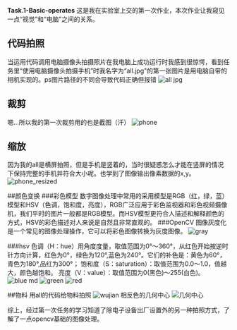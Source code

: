 **Task.1-Basic-operates**
这是我在实验室上交的第一次作业，本次作业让我窥见一点“视觉”和“电脑”之间的关系。

## 代码拍照
当运用代码调用电脑摄像头拍摄照片在我电脑上成功运行时我感到很惊愕，看到任务里“使用电脑摄像头拍摄手机”时我名字为“all.jpg"的第一张图片是用电脑自带的相机实现的。ps图片路径的不同会导致代码正确但报错
![all jpg](https://github.com/user-attachments/assets/6b37e391-3629-4ef6-9cd4-7764858a2ef0)

## 裁剪
嗯...所以我的第一次裁剪用的也是截图（汗）
![phone](https://github.com/user-attachments/assets/dd3f0196-1a68-4420-a4a9-9f82e223058a)

## 缩放
因为我的all是横屏拍照，但是手机是竖着的，当时很疑惑怎么才能在竖屏的情况下保持完整的手机并符合大小呢。也学到了图像输出像素数据的x,y。
![phone_resized](https://github.com/user-attachments/assets/77668c2e-5cdc-46a5-870d-f25dc3b957ca)

##颜色变换
###彩色模型
数字图像处理中常用的采用模型是RGB（红，绿，蓝）模型和HSV（色调，饱和度，亮度），RGB广泛应用于彩色监视器和彩色视频摄像机，我们平时的图片一般都是RGB模型。而HSV模型更符合人描述和解释颜色的方式，HSV的彩色描述对人来说是自然且非常直观的。
###OpenCV 图像灰度化是一个常见的图像处理操作，它可以将彩色图像转换为灰度图像。
![gray](https://github.com/user-attachments/assets/66138376-7bd6-446b-a040-520f1b86401d)

###hsv
色调（H：hue）用角度度量，取值范围为0°～360°，从红色开始按逆时针方向计算，红色为0°，绿色为120°,蓝色为240°。它们的补色是：黄色为60°，青色为180°,品红为300°；
饱和度（S：saturation）：取值范围为0.0～1.0，值越大，颜色越饱和。
亮度（V：value）：取值范围为0(黑色)～255(白色)。
![blue md](https://github.com/user-attachments/assets/5da0d35c-99c2-4132-8cbe-70135fcb6f22)
![green](https://github.com/user-attachments/assets/89585b2d-aa9c-4d53-9f39-aa1bbeb6cb4f)
![red](https://github.com/user-attachments/assets/a5321d61-7bd3-4ef8-ada7-a8b3e013b110)

##物料
用all的代码给物料拍照
![wujian](https://github.com/user-attachments/assets/0d908c4c-96c6-478a-913f-6937b5a7235e)
相反色的几何中心
![几何中心](https://github.com/user-attachments/assets/5dd28986-38ca-4655-adb0-7a075eabe7c2)

综上，经过第一次任务的学习知道了除电子设备出厂设置外的另一种拍照方式，了解了一点opencv基础的图像处理。
